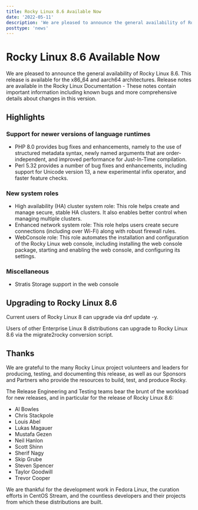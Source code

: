 ```yaml
---
title: Rocky Linux 8.6 Available Now
date: '2022-05-11'
description: 'We are pleased to announce the general availability of Rocky Linux 8.6. Read to learn more!'
posttype: 'news'
---
```


# Rocky Linux 8.6 Available Now

We are pleased to announce the general availability of Rocky Linux 8.6. This
release is available for the x86_64 and aarch64 architectures. Release notes
are available in the Rocky Linux Documentation - These notes contain important
information including known bugs and more comprehensive details about changes
in this version.

## Highlights

### Support for newer versions of language runtimes

* PHP 8.0 provides bug fixes and enhancements, namely to the use of structured
  metadata syntax, newly named arguments that are order-independent, and
  improved performance for Just-In-Time compilation.
* Perl 5.32 provides a number of bug fixes and enhancements, including support
  for Unicode version 13, a new experimental infix operator, and faster feature
    checks.

### New system roles
* High availability (HA) cluster system role: This role helps create and manage
  secure, stable HA clusters. It also enables better control when managing
  multiple clusters.
* Enhanced network system role: This role helps users create secure connections
  (including over Wi-Fi) along with robust firewall rules.
* WebConsole role: This role automates the installation and configuration of
  the Rocky Linux web console, including installing the web console package,
  starting and enabling the web console, and configuring its settings.

### Miscellaneous
* Stratis Storage support in the web console

## Upgrading to Rocky Linux 8.6

Current users of Rocky Linux 8 can upgrade via dnf update -y.

Users of other Enterprise Linux 8 distributions can upgrade to Rocky Linux 8.6
via the migrate2rocky conversion script.

## Thanks

We are grateful to the many Rocky Linux project volunteers and leaders for
producing, testing, and documenting this release, as well as our Sponsors and
Partners who provide the resources to build, test, and produce Rocky.

The Release Engineering and Testing teams bear the brunt of the workload for
new releases, and in particular for the release of Rocky Linux 8.6:

* Al Bowles
* Chris Stackpole
* Louis Abel
* Lukas Magauer
* Mustafa Gezen
* Neil Hanlon
* Scott Shinn
* Sherif Nagy
* Skip Grube
* Steven Spencer
* Taylor Goodwill
* Trevor Cooper

We are thankful for the development work in Fedora Linux, the curation efforts
in CentOS Stream, and the countless developers and their projects from which
these distributions are built.
